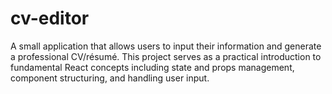 # cv-editor
A small application that allows users to input their information and generate a professional CV/résumé. This project serves as a practical introduction to fundamental React concepts including state and props management, component structuring, and handling user input.
